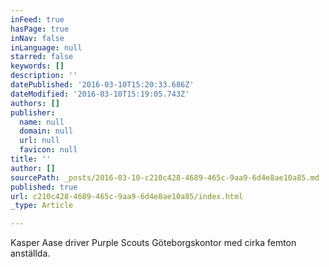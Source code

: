```yaml
---
inFeed: true
hasPage: true
inNav: false
inLanguage: null
starred: false
keywords: []
description: ''
datePublished: '2016-03-10T15:20:33.686Z'
dateModified: '2016-03-10T15:19:05.743Z'
authors: []
publisher:
  name: null
  domain: null
  url: null
  favicon: null
title: ''
author: []
sourcePath: _posts/2016-03-10-c210c428-4689-465c-9aa9-6d4e8ae10a85.md
published: true
url: c210c428-4689-465c-9aa9-6d4e8ae10a85/index.html
_type: Article

---
```

Kasper Aase driver Purple Scouts Göteborgskontor med cirka femton anställda.